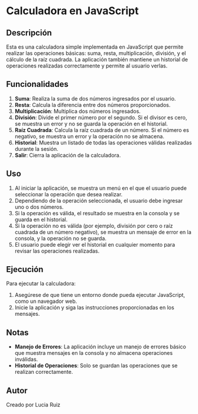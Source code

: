 # Calculadora en JavaScript

## Descripción
Esta es una calculadora simple implementada en JavaScript que permite realizar las operaciones básicas: suma, resta, multiplicación, división, y el cálculo de la raíz cuadrada. La aplicación también mantiene un historial de operaciones realizadas correctamente y permite al usuario verlas.

## Funcionalidades
1. **Suma**: Realiza la suma de dos números ingresados por el usuario.
2. **Resta**: Calcula la diferencia entre dos números proporcionados.
3. **Multiplicación**: Multiplica dos números ingresados.
4. **División**: Divide el primer número por el segundo. Si el divisor es cero, se muestra un error y no se guarda la operación en el historial.
5. **Raíz Cuadrada**: Calcula la raíz cuadrada de un número. Si el número es negativo, se muestra un error y la operación no se almacena.
6. **Historial**: Muestra un listado de todas las operaciones válidas realizadas durante la sesión.
7. **Salir**: Cierra la aplicación de la calculadora.

## Uso
1. Al iniciar la aplicación, se muestra un menú en el que el usuario puede seleccionar la operación que desea realizar.
2. Dependiendo de la operación seleccionada, el usuario debe ingresar uno o dos números.
3. Si la operación es válida, el resultado se muestra en la consola y se guarda en el historial.
4. Si la operación no es válida (por ejemplo, división por cero o raíz cuadrada de un número negativo), se muestra un mensaje de error en la consola, y la operación no se guarda.
5. El usuario puede elegir ver el historial en cualquier momento para revisar las operaciones realizadas.

## Ejecución
Para ejecutar la calculadora:
1. Asegúrese de que tiene un entorno donde pueda ejecutar JavaScript, como un navegador web.
2. Inicie la aplicación y siga las instrucciones proporcionadas en los mensajes.

## Notas
- **Manejo de Errores**: La aplicación incluye un manejo de errores básico que muestra mensajes en la consola y no almacena operaciones inválidas.
- **Historial de Operaciones**: Solo se guardan las operaciones que se realizan correctamente.

## Autor
Creado por Lucia Ruiz
